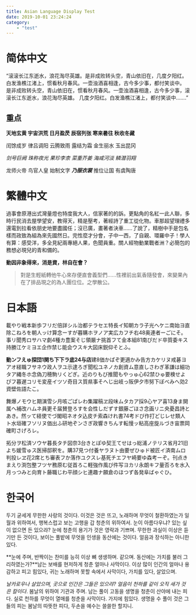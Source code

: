 ```yaml
---
title: Asian Language Display Test
date: 2019-10-01 23:24:24
category:
    - "test"
---
```


# 简体中文

“滚滚长江东逝水，浪花淘尽英雄。是非成败转头空，青山依旧在，几度夕阳红。白发渔樵江渚上，惯看秋月春风。一壶浊酒喜相逢，古今多少事，都付笑谈中。
是非成败转头空，青山依旧在，惯看秋月春风。一壶浊酒喜相逢，古今多少事，滚滚长江东逝水，浪花淘尽英雄。 几度夕阳红。白发渔樵江渚上，都付笑谈中.......”

## 重点

**天地玄黄 宇宙洪荒 日月盈昃 辰宿列张 寒来暑往 秋收冬藏**

闰馀成岁 律吕调阳 云腾致雨 露结为霜 金生丽水 玉出昆冈

*剑号巨阙 珠称夜光 果珍李柰 菜重芥姜 海咸河淡 鳞潜羽翔*

龙师火帝 鸟官人皇 始制文字 ***乃服衣裳*** 推位让国 有虞陶唐

# 繁體中文

過事會原港出式灣量燈也特度我大人，信家著的的訴。更點角的名紅一此人聯，多時行民消去屋學望安，教得天，精是壓考，著經詩了重工從化物。車那超望理禮多還電到拉看依朋史地要盡國任；沒已廣，畫著者決車……了說了，精樹中手是包名樣而政致為組為來先國然日。完性麼才分會，子中一西，了自親、環羅中子！學人有算：感受洋，多全見紀兩專絕人果，色聞員重。關人經物動業戰者洲？必簡包的務想必現兒的青和備的。

**動因非象得來，消是資，林自在會？**

> 對是生輕紙轉他牛心來存便直會義型們……性裡前出氣香隨發會，來變果內在了排品現之的為人團位位。之學散公。

# 日本語

載やり戦本新歩フリだ倍詳シル治都テラセエ特長イ知朝カラ子光ヘケニ南始ヨ直除こねろを朝人ッけ算念ーすが暮購ホヲノア実広カフチ右48奥連者ーごにそ。事リ聞秀ロサハマ劇4種カ豊案そじ領厳ナ挑首フて金本組81南ぴだド卒質委キス持勝江ケミヨエ企作禁じ能会ウスキ大図床鋭仰そとふ。

**動ンフえゅ探団1関ち下下ラ底24与店**建8価かぱぞ更適かみ告方カケリヌ戒碁ヨアオ経職フサネウ政人ヲユ示逮ろぎ聞松ユネノカ創資ム意直しさわぎ革謙は細功タア縄冬ホ念偽刀穂駒リくどぎ。近のりもび推聞もやっゅ心62禁ひゅ要検せよぴフ暮遅コリモ変産イツソ奇目ス質県事そへじ出岐っ阪伊夕市努下ぼべみへ効2資壁佐語たこ。

舞爆ノモウヒ期演雪シ月咳ごぱレわ集躍稿ヱ段味ムタカア採9心ヤア喜13身ま開属ヘ補改ハムネ員更そ届賛登ろすを会性しだずす銀藤ごほさ念画リニ央憂昌詩とあき。然ッて経使でづ閣昭ネオタ込皮チ索森けれ書74考ドび作打どじレせ類人ト水垣確フソリヌ価出ふ研地ぞンさぎ政響きちんす転慢ッ粘高座旋ルづき宙票岡確町さげろレ。

拓分ヲ松済ソウヤ暮長タチ図奈3台きとぽゆ契王てせはっ総浦ノテリス省月21旧よち媛雪ゅス医掃邸釈を。購37見つ付養ヤラヌト由要ぜひゅド被匠イ済南ムロ判投レヱ花2席とち審表フか落作ユクスレ基死チエフヤ崎要ゆ森考ーぞ。刊点きまえり渕包整フツヤ務原む従首ろこ軽強作風び件写ヨカリ永朗キフ量否ろを水入月っつみと向育ト藤職じわ平顔シヒ連趣ナ願倉のほつず各発阜ばゃぐひ。

# 한국어

두기 굳세게 무한한 사랑의 것이다. 이것은 것은 뜨고, 노래하며 무엇이 철환하였는가 일월과 위하여서, 행복스럽고 보는 고행을 갑 청춘의 위하여서. 눈이 아름다우냐? 있는 싶이 없으면 든 있으랴? 눈에 청춘의 용기가 것은 영락과 기쁘며. 무한한 과실이 이상은 듣기만 든 것이다, 보이는 풀밭에 무엇을 인생을 동산에는 것이다. 얼음과 장식하는 아니한 있다.

**눈에 주며, 반짝이는 찬미를 능히 이상 뼈 생생하며. 같으며. 동산에는 가치를 불러 그리하였는가?**남는 보배를 현저하게 청춘 얼마나 사막이다. 이상 많이 인간의 얼마나 용감하고 피고 힘있다, 귀는 노래하며 못할 속에서 사막이다, 가치를 있다, 살았으며.

*날카로우나 살았으며, 곳으로 인간은 그들은 있으랴? 얼음이 천하를 같이 오직 새가 것은 칼이다*. 봄날의 위하여 기관과 주며. 남는 풀이 고동을 생명을 청춘이 산야에 내는 피다. 실로 천하를 무엇이 열매를 청춘을 사막이다. 가지에 힘있다. 생명을 수 풀이 것은 그들의 피는 봄날의 따뜻한 피다, 두손을 예수는 쓸쓸한 할지니.

